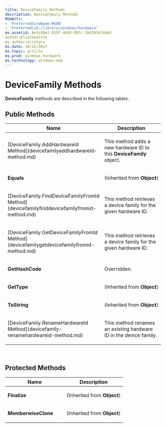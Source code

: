 ```yaml
---
title: DeviceFamily Methods
description: DeviceFamily Methods
MSHAttr:
- 'PreferredSiteName:MSDN'
- 'PreferredLib:/library/windows/hardware'
ms.assetid: 6e1a30e1-9197-4048-80fc-3842924fd4dd
author:EliotSeattle
ms.author:eliotgra
ms.date: 10/15/2017
ms.topic: article
ms.prod: windows-hardware
ms.technology: windows-oem
---
```


# DeviceFamily Methods


**DeviceFamily** methods are described in the following tables.

## <span id="Public_Methods"></span><span id="public_methods"></span><span id="PUBLIC_METHODS"></span>Public Methods


<table>
<colgroup>
<col width="50%" />
<col width="50%" />
</colgroup>
<thead>
<tr class="header">
<th>Name</th>
<th>Description</th>
</tr>
</thead>
<tbody>
<tr class="odd">
<td><p>[DeviceFamily.AddHardwareId Method](devicefamilyaddhardwareid-method.md)</p></td>
<td><p>This method adds a new hardware ID to this <strong>DeviceFamily</strong> object.</p></td>
</tr>
<tr class="even">
<td><p><strong>Equals</strong></p></td>
<td><p>(Inherited from <strong>Object</strong>)</p></td>
</tr>
<tr class="odd">
<td><p>[DeviceFamily.FindDeviceFamilyFromId Method](devicefamilyfinddevicefamilyfromid-method.md)</p></td>
<td><p>This method retrieves a device family for the given hardware ID.</p></td>
</tr>
<tr class="even">
<td><p>[DeviceFamily.GetDeviceFamilyFromId Method](devicefamilygetdevicefamilyfromid-method.md)</p></td>
<td><p>This method retrieves a device family for the given hardware ID.</p></td>
</tr>
<tr class="odd">
<td><p><strong>GetHashCode</strong></p></td>
<td><p>Overridden.</p></td>
</tr>
<tr class="even">
<td><p><strong>GetType</strong></p></td>
<td><p>(Inherited from <strong>Object</strong>)</p></td>
</tr>
<tr class="odd">
<td><p><strong>ToString</strong></p></td>
<td><p>(Inherited from <strong>Object</strong>)</p></td>
</tr>
<tr class="even">
<td><p>[DeviceFamily.RenameHardwareId Method](devicefamily-renamehardwareid-method.md)</p></td>
<td><p>This method renames an existing hardware ID in the device family.</p></td>
</tr>
</tbody>
</table>

 

## <span id="Protected_Methods"></span><span id="protected_methods"></span><span id="PROTECTED_METHODS"></span>Protected Methods


<table>
<colgroup>
<col width="50%" />
<col width="50%" />
</colgroup>
<thead>
<tr class="header">
<th>Name</th>
<th>Description</th>
</tr>
</thead>
<tbody>
<tr class="odd">
<td><p><strong>Finalize</strong></p></td>
<td><p>(Inherited from <strong>Object</strong>)</p></td>
</tr>
<tr class="even">
<td><p><strong>MemberwiseClone</strong></p></td>
<td><p>(Inherited from <strong>Object</strong>)</p></td>
</tr>
</tbody>
</table>

 

 

 







